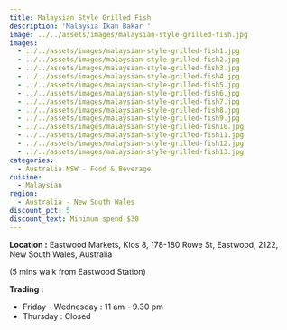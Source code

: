 ```yaml
---
title: Malaysian Style Grilled Fish
description: 'Malaysia Ikan Bakar '
image: ../../assets/images/malaysian-style-grilled-fish.jpg
images:
  - ../../assets/images/malaysian-style-grilled-fish1.jpg
  - ../../assets/images/malaysian-style-grilled-fish2.jpg
  - ../../assets/images/malaysian-style-grilled-fish3.jpg
  - ../../assets/images/malaysian-style-grilled-fish4.jpg
  - ../../assets/images/malaysian-style-grilled-fish5.jpg
  - ../../assets/images/malaysian-style-grilled-fish6.jpg
  - ../../assets/images/malaysian-style-grilled-fish7.jpg
  - ../../assets/images/malaysian-style-grilled-fish8.jpg
  - ../../assets/images/malaysian-style-grilled-fish9.jpg
  - ../../assets/images/malaysian-style-grilled-fish10.jpg
  - ../../assets/images/malaysian-style-grilled-fish11.jpg
  - ../../assets/images/malaysian-style-grilled-fish12.jpg
  - ../../assets/images/malaysian-style-grilled-fish13.jpg
categories:
  - Australia NSW - Food & Beverage
cuisine:
  - Malaysian
region:
  - Australia - New South Wales
discount_pct: 5
discount_text: Minimum spend $30
---
```


**Location :** Eastwood Markets, Kios 8, 178-180 Rowe St, Eastwood, 2122, New South Wales, Australia

(5 mins walk from Eastwood Station)

**Trading :**

- Friday - Wednesday : 11 am - 9.30 pm
- Thursday : Closed
